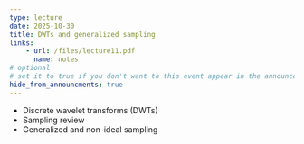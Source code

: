 ```yaml
---
type: lecture
date: 2025-10-30
title: DWTs and generalized sampling
links:
    - url: /files/lecture11.pdf
      name: notes
# optional
# set it to true if you don't want to this event appear in the announcements section
hide_from_announcments: true
---
```

- Discrete wavelet transforms (DWTs)
- Sampling review
- Generalized and non-ideal sampling

